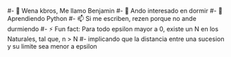 #- 👋 Wena kbros, Me llamo Benjamin
#- 👀 Ando interesado en dormir
#- 🌱 Aprendiendo Python
#- 📫 Si me escriben, rezen porque no ande durmiendo
#- ⚡ Fun fact: Para todo epsilon mayor a 0, existe un N en los Naturales, tal que, n > N
#- implicando que la distancia entre una sucesion y su limite sea menor a epsilon
